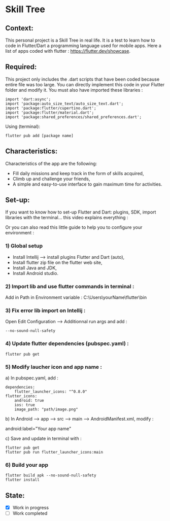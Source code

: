 # Skill Tree
## Context:
This personal project is a Skill Tree in real life. It is a test to learn how to code in Flutter/Dart a programming language used for mobile apps. Here a list of apps coded with flutter : https://flutter.dev/showcase.
## Required:
This project only includes the .dart scripts that have been coded because entire file was too large. You can directly implement this code in your Flutter folder and modify it. You must also have imported these libraries :
```
import 'dart:async';
import 'package:auto_size_text/auto_size_text.dart';
import 'package:flutter/cupertino.dart';
import 'package:flutter/material.dart';
import 'package:shared_preferences/shared_preferences.dart';
```
Using (terminal):
```
flutter pub add [package name]
```
## Characteristics:
Characteristics of the app are the following:
- Fill daily missions and keep track in the form of skills acquired,
- Climb up and challenge your friends,
- A simple and easy-to-use interface to gain maximum time for activities.
## Set-up:
If you want to know how to set-up Flutter and Dart: plugins, SDK, import libraries with the terminal... this video explains everything :

Or you can also read this little guide to help you to configure your environment :
### 1) Global setup
- Install Intellij --> install plugins Flutter and Dart (auto), 
- Install flutter zip file on the flutter web site,
- Install Java and JDK,
- Install Android studio.

### 2) Import lib and use flutter commands in terminal :
Add in Path in Environment variable : C:\Users\yourName\flutter\bin
### 3) Fix error lib import on Intellij :
Open Edit Configuration --> Additionnal run args and add :
```
--no-sound-null-safety
```
### 4) Update flutter dependencies (pubspec.yaml) :
```
flutter pub get
```
### 5) Modify laucher icon and app name :
a) In pubspec.yaml, add :
```
dependencies:
	flutter_launcher_icons: "^0.8.0"
flutter_icons:
	android: true
	ios: true
	image_path: "path/image.png"
```
b) In Android --> app --> src --> main --> AndroidManifest.xml, modify :

android:label="Your app name"

c) Save and update in terminal with :
```
flutter pub get
flutter pub run flutter_launcher_icons:main
```
### 6) Build your app
```
flutter build apk --no-sound-null-safety
flutter install 
```
## State:
- [x] Work in progress
- [ ] Work completed
